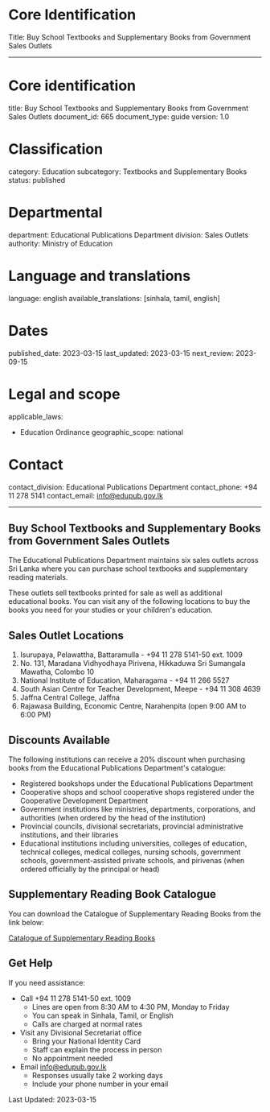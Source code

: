 # Core Identification
Title: Buy School Textbooks and Supplementary Books from Government Sales Outlets

---
# Core identification
title: Buy School Textbooks and Supplementary Books from Government Sales Outlets
document_id: 665
document_type: guide
version: 1.0

# Classification
category: Education
subcategory: Textbooks and Supplementary Books
status: published

# Departmental
department: Educational Publications Department
division: Sales Outlets
authority: Ministry of Education

# Language and translations
language: english
available_translations: [sinhala, tamil, english]

# Dates
published_date: 2023-03-15
last_updated: 2023-03-15
next_review: 2023-09-15

# Legal and scope
applicable_laws:
  - Education Ordinance
geographic_scope: national

# Contact
contact_division: Educational Publications Department
contact_phone: +94 11 278 5141
contact_email: info@edupub.gov.lk

---

## Buy School Textbooks and Supplementary Books from Government Sales Outlets

The Educational Publications Department maintains six sales outlets across Sri Lanka where you can purchase school textbooks and supplementary reading materials.

These outlets sell textbooks printed for sale as well as additional educational books. You can visit any of the following locations to buy the books you need for your studies or your children's education.

## Sales Outlet Locations

1. Isurupaya, Pelawattha, Battaramulla - +94 11 278 5141-50 ext. 1009
2. No. 131, Maradana Vidhyodhaya Pirivena, Hikkaduwa Sri Sumangala Mawatha, Colombo 10
3. National Institute of Education, Maharagama - +94 11 266 5527
4. South Asian Centre for Teacher Development, Meepe - +94 11 308 4639
5. Jaffna Central College, Jaffna
6. Rajawasa Building, Economic Centre, Narahenpita (open 9:00 AM to 6:00 PM)

## Discounts Available

The following institutions can receive a 20% discount when purchasing books from the Educational Publications Department's catalogue:

- Registered bookshops under the Educational Publications Department
- Cooperative shops and school cooperative shops registered under the Cooperative Development Department
- Government institutions like ministries, departments, corporations, and authorities (when ordered by the head of the institution)
- Provincial councils, divisional secretariats, provincial administrative institutions, and their libraries
- Educational institutions including universities, colleges of education, technical colleges, medical colleges, nursing schools, government schools, government-assisted private schools, and pirivenas (when ordered officially by the principal or head)

## Supplementary Reading Book Catalogue

You can download the Catalogue of Supplementary Reading Books from the link below:

[Catalogue of Supplementary Reading Books](/gic/includes/PDF/Catalogue%20of%20Supplementary%20Reading%20Books.pdf)

## Get Help

If you need assistance:

- Call +94 11 278 5141-50 ext. 1009
  - Lines are open from 8:30 AM to 4:30 PM, Monday to Friday
  - You can speak in Sinhala, Tamil, or English
  - Calls are charged at normal rates
- Visit any Divisional Secretariat office
  - Bring your National Identity Card
  - Staff can explain the process in person
  - No appointment needed
- Email info@edupub.gov.lk
  - Responses usually take 2 working days
  - Include your phone number in your email

Last Updated: 2023-03-15